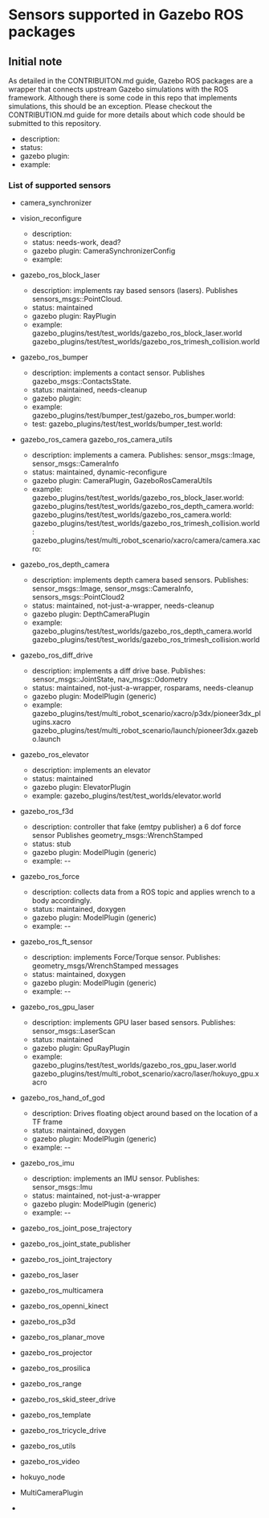 # Sensors supported in Gazebo ROS packages

## Initial note

As detailed in the CONTRIBUITON.md guide, Gazebo ROS packages are a wrapper that 
connects upstream Gazebo simulations with the ROS framework. Although there is
some code in this repo that implements simulations, this should be an exception.
Please checkout the CONTRIBUTION.md guide for more details about which code
should be submitted to this repository.

   - description: 
   - status:
   - gazebo plugin:
   - example:


### List of supported sensors

 * camera_synchronizer
 * vision_reconfigure
   - description: 
   - status: needs-work, dead?
   - gazebo plugin: CameraSynchronizerConfig
   - example:

 * gazebo_ros_block_laser
   - description: implements ray based sensors (lasers). Publishes
     sensors_msgs::PointCloud.
   - status: maintained
   - gazebo plugin: RayPlugin
   - example: gazebo_plugins/test/test_worlds/gazebo_ros_block_laser.world
              gazebo_plugins/test/test_worlds/gazebo_ros_trimesh_collision.world 

 * gazebo_ros_bumper
   - description:  implements a contact sensor. Publishes
     gazebo_msgs::ContactsState.
   - status: maintained, needs-cleanup
   - gazebo plugin:
   - example: gazebo_plugins/test/bumper_test/gazebo_ros_bumper.world: 
   - test: gazebo_plugins/test/test_worlds/bumper_test.world:

 * gazebo_ros_camera
   gazebo_ros_camera_utils
   - description: implements a camera. Publishes: sensor_msgs::Image, sensor_msgs::CameraInfo
   - status: maintained, dynamic-reconfigure
   - gazebo plugin: CameraPlugin, GazeboRosCameraUtils
   - example: gazebo_plugins/test/test_worlds/gazebo_ros_block_laser.world:
              gazebo_plugins/test/test_worlds/gazebo_ros_depth_camera.world:
              gazebo_plugins/test/test_worlds/gazebo_ros_camera.world:
              gazebo_plugins/test/test_worlds/gazebo_ros_trimesh_collision.world:
              gazebo_plugins/test/multi_robot_scenario/xacro/camera/camera.xacro:

 * gazebo_ros_depth_camera
   - description: implements depth camera based sensors. Publishes: sensor_msgs::Image, 
     sensor_msgs::CameraInfo, sensors_msgs::PointCloud2
   - status: maintained, not-just-a-wrapper, needs-cleanup
   - gazebo plugin: DepthCameraPlugin
   - example: gazebo_plugins/test/test_worlds/gazebo_ros_depth_camera.world
              gazebo_plugins/test/test_worlds/gazebo_ros_trimesh_collision.world

 * gazebo_ros_diff_drive
   - description: implements a diff drive base. Publishes: sensor_msgs::JointState,
     nav_msgs::Odometry
   - status: maintained, not-just-a-wrapper, rosparams, needs-cleanup
   - gazebo plugin: ModelPlugin (generic)
   - example:  gazebo_plugins/test/multi_robot_scenario/xacro/p3dx/pioneer3dx_plugins.xacro
               gazebo_plugins/test/multi_robot_scenario/launch/pioneer3dx.gazebo.launch

 * gazebo_ros_elevator
   - description: implements an elevator
   - status: maintained
   - gazebo plugin: ElevatorPlugin
   - example: gazebo_plugins/test/test_worlds/elevator.world

 * gazebo_ros_f3d
   - description: controller that fake (emtpy publisher) a 6 dof force sensor
     Publishes geometry_msgs::WrenchStamped
   - status: stub
   - gazebo plugin: ModelPlugin (generic)
   - example: --

 * gazebo_ros_force
   - description: collects data from a ROS topic and applies wrench to a body accordingly.
   - status: maintained, doxygen
   - gazebo plugin: ModelPlugin (generic)
   - example: --

 * gazebo_ros_ft_sensor
   - description: implements Force/Torque sensor. Publishes: geometry_msgs/WrenchStamped messages
   - status: maintained, doxygen
   - gazebo plugin: ModelPlugin (generic)
   - example: --

 * gazebo_ros_gpu_laser
   - description:  implements GPU laser based sensors. Publishes: 
     sensor_msgs::LaserScan
   - status: maintained
   - gazebo plugin: GpuRayPlugin
   - example: gazebo_plugins/test/test_worlds/gazebo_ros_gpu_laser.world
              gazebo_plugins/test/multi_robot_scenario/xacro/laser/hokuyo_gpu.xacro

 * gazebo_ros_hand_of_god
   - description: Drives floating object around based on the location of a TF frame
   - status: maintained, doxygen
   - gazebo plugin: ModelPlugin (generic)
   - example: --

 * gazebo_ros_imu
   - description: implements an IMU sensor. Publishes: sensor_msgs::Imu 
   - status: maintained, not-just-a-wrapper
   - gazebo plugin: ModelPlugin (generic)
   - example: --

 * gazebo_ros_joint_pose_trajectory
 * gazebo_ros_joint_state_publisher
 * gazebo_ros_joint_trajectory
 * gazebo_ros_laser
 * gazebo_ros_multicamera
 * gazebo_ros_openni_kinect
 * gazebo_ros_p3d
 * gazebo_ros_planar_move
 * gazebo_ros_projector
 * gazebo_ros_prosilica
 * gazebo_ros_range
 * gazebo_ros_skid_steer_drive
 * gazebo_ros_template
 * gazebo_ros_tricycle_drive
 * gazebo_ros_utils
 * gazebo_ros_video
 * hokuyo_node
 * MultiCameraPlugin
 * 
